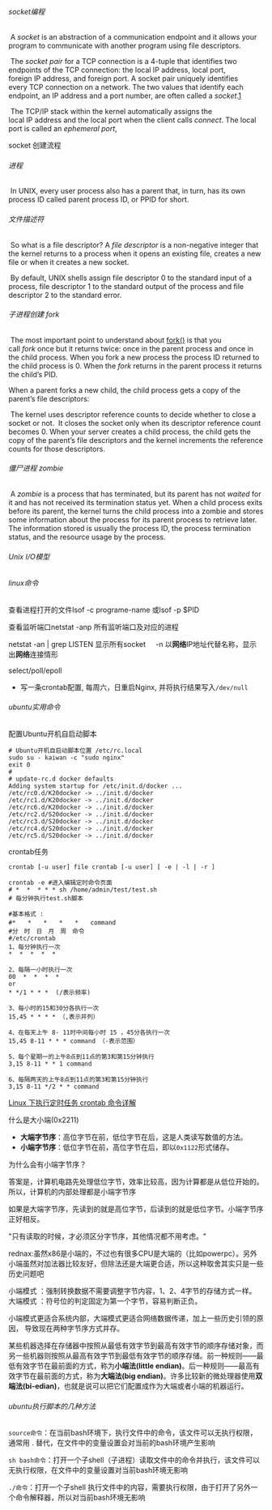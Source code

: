 ###### socket编程

​	A *socket* is an abstraction of a communication endpoint and it allows your program to communicate with another program using file descriptors.

​	The *socket pair* for a TCP connection is a 4-tuple that identifies two endpoints of the TCP connection: the local IP address, local port, foreign IP address, and foreign port. A socket pair uniquely identifies every TCP connection on a network. The two values that identify each endpoint, an IP address and a port number, are often called a *socket*.[1](https://ruslanspivak.com/lsbaws-part3/#fn:1)

​	The TCP/IP stack within the kernel automatically assigns the local IP address and the local port when the client calls *connect*. The local port is called an *ephemeral port*, 

socket 创建流程

######  进程

​	In UNIX, every user process also has a parent that, in turn, has its own process ID called parent process ID, or PPID for short.

###### 文件描述符

​	So what is a file descriptor? A *file descriptor* is a non-negative integer that the kernel returns to a process when it opens an existing file, creates a new file or when it creates a new socket. 

​	By default, UNIX shells assign file descriptor 0 to the standard input of a process, file descriptor 1 to the standard output of the process and file descriptor 2 to the standard error.

###### 子进程创建 fork

​	The most important point to understand about [fork()](https://docs.python.org/2.7/library/os.html#os.fork) is that you call *fork* once but it returns twice: once in the parent process and once in the child process. When you fork a new process the process ID returned to the child process is 0. When the *fork* returns in the parent process it returns the child’s PID.

When a parent forks a new child, the child process gets a copy of the parent’s file descriptors:

​	The kernel uses descriptor reference counts to decide whether to close a socket or not.  It closes the socket only when its descriptor reference count becomes 0. When your server creates a child process, the child gets the copy of the parent’s file descriptors and the kernel increments the reference counts for those descriptors. 

###### 僵尸进程 zombie

​	A *zombie* is a process that has terminated, but its parent has not *waited* for it and has not received its termination status yet. When a child process exits before its parent, the kernel turns the child process into a zombie and stores some information about the process for its parent process to retrieve later. The information stored is usually the process ID, the process termination status, and the resource usage by the process.

###### Unix I/O模型

###### linux命令

查看进程打开的文件lsof -c programe-name 或lsof -p $PID

查看监听端口netstat -anp 所有监听端口及对应的进程

netstat -an | grep LISTEN  显示所有socket     -n 以**网络**IP地址代替名称，显示出**网络**连接情形



select/poll/epoll



- 写一条crontab配置, 每周六，日重启Nginx, 并将执行结果写入`/dev/null`



###### ubuntu实用命令

配置Ubuntu开机自启动脚本

```shell
# Ubuntu开机自启动脚本位置 /etc/rc.local
sudo su - kaiwan -c "sudo nginx"
exit 0
# 
# update-rc.d docker defaults
Adding system startup for /etc/init.d/docker ...
/etc/rc0.d/K20docker -> ../init.d/docker
/etc/rc1.d/K20docker -> ../init.d/docker
/etc/rc6.d/K20docker -> ../init.d/docker
/etc/rc2.d/S20docker -> ../init.d/docker
/etc/rc3.d/S20docker -> ../init.d/docker
/etc/rc4.d/S20docker -> ../init.d/docker
/etc/rc5.d/S20docker -> ../init.d/docker
```

crontab任务

```shell
crontab [-u user] file crontab [-u user] [ -e | -l | -r ]

crontab -e #进入编辑定时命令页面
# *  *  * * * sh /home/admin/test/test.sh
# 每分钟执行test.sh脚本

#基本格式 :
#*　　*　　*　　*　　*　　command
#分　时　日　月　周　命令
#/etc/crontab 
1、每分钟执行一次            
*  *  *  *  * 

2、每隔一小时执行一次        
00  *  *  *  * 
or
* */1 * * *  (/表示频率)

3、每小时的15和30分各执行一次 
15,45 * * * * （,表示并列）

4、在每天上午 8- 11时中间每小时 15 ，45分各执行一次
15,45 8-11 * * * command （-表示范围）

5、每个星期一的上午8点到11点的第3和第15分钟执行
3,15 8-11 * * 1 command

6、每隔两天的上午8点到11点的第3和第15分钟执行
3,15 8-11 */2 * * command
```



[Linux 下执行定时任务 crontab 命令详解](https://segmentfault.com/a/1190000002628040)



什么是大小端(0x2211)

- **大端字节序**：高位字节在前，低位字节在后，这是人类读写数值的方法。
- **小端字节序**：低位字节在前，高位字节在后，即以`0x1122`形式储存。

为什么会有小端字节序？

答案是，计算机电路先处理低位字节，效率比较高，因为计算都是从低位开始的。所以，计算机的内部处理都是小端字节序

如果是大端字节序，先读到的就是高位字节，后读到的就是低位字节。小端字节序正好相反。

"只有读取的时候，才必须区分字节序，其他情况都不用考虑。"



rednax:虽然x86是小端的，不过也有很多CPU是大端的（比如powerpc）。另外小端虽然对加法器比较友好，但除法还是大端更合适，所以这种取舍其实只是一些历史问题吧

小端模式 ：强制转换数据不需要调整字节内容，1、2、4字节的存储方式一样。
大端模式 ：符号位的判定固定为第一个字节，容易判断正负。

小端模式更适合系统内部，大端模式更适合网络数据传递，加上一些历史引领的原因，
导致现在两种字节序方式并存。

某些机器选择在存储器中按照从最低有效字节到最高有效字节的顺序存储对象，而另一些机器则按照从最高有效字节到最低有效字节的顺序存储。前一种规则——最低有效字节在最前面的方式，称为**小端法(little endian)**。后一种规则——最高有效字节在最前面的方式，称为**大端法(big endian)**。许多比较新的微处理器使用**双端法(bi-edian)**，也就是说可以把它们配置成作为大端或者小端的机器运行。



###### ubuntu执行脚本的几种方法

`source命令`：在当前bash环境下，执行文件中的命令，该文件可以无执行权限，通常用 . 替代，在文件中的变量设置会对当前的bash环境产生影响

`sh bash命令`：打开一个子shell（子进程）读取文件中的命令并执行，该文件可以无执行权限，在文件中的变量设置对当前bash环境无影响

`./命令`：打开一个子shell 执行文件中的内容，需要执行权限，由于打开了另外一个命令解释器，所以对当前bash环境无影响

